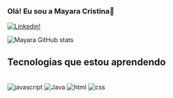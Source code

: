 ### Olá! Eu sou a Mayara Cristina🌸
[![Linkedin!](https://img.shields.io/badge/LinkedIn-0077B5?style=for-the-badge&logo=linkedin&logoColor=white)](https://www.linkedin.com/in/mayara-cristina-487080228/)

![Mayara GitHub stats](https://github-readme-stats.vercel.app/api?username=MayyCristina&show_icons=true&theme=panda)

## Tecnologias que estou aprendendo

<div style="display: inline_block"><br/>
  <img align="center" alt="javascript" src="https://img.shields.io/badge/JavaScript-F7DF1E?style=for-the-badge&logo=javascript&logoColor=black" />
  <img align="center" alt="Java" src="https://img.shields.io/badge/Java-ED8B00?style=for-the-badge&logo=java&logoColor=white" />
  <img align="center" alt="html" src="https://img.shields.io/badge/HTML-239120?style=for-the-badge&logo=html5&logoColor=white" />
  <img align="center" alt="css" src="https://img.shields.io/badge/CSS-239120?&style=for-the-badge&logo=css3&logoColor=white" />
  </div>
  
  
